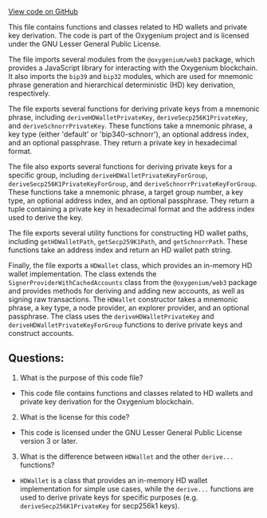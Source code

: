 [View code on GitHub](https://github.com/oxygenium-network/oxygenium-web3/packages/web3-wallet/src/hd-wallet.ts)

This file contains functions and classes related to HD wallets and private key derivation. The code is part of the Oxygenium project and is licensed under the GNU Lesser General Public License.

The file imports several modules from the `@oxygenium/web3` package, which provides a JavaScript library for interacting with the Oxygenium blockchain. It also imports the `bip39` and `bip32` modules, which are used for mnemonic phrase generation and hierarchical deterministic (HD) key derivation, respectively.

The file exports several functions for deriving private keys from a mnemonic phrase, including `deriveHDWalletPrivateKey`, `deriveSecp256K1PrivateKey`, and `deriveSchnorrPrivateKey`. These functions take a mnemonic phrase, a key type (either 'default' or 'bip340-schnorr'), an optional address index, and an optional passphrase. They return a private key in hexadecimal format.

The file also exports several functions for deriving private keys for a specific group, including `deriveHDWalletPrivateKeyForGroup`, `deriveSecp256K1PrivateKeyForGroup`, and `deriveSchnorrPrivateKeyForGroup`. These functions take a mnemonic phrase, a target group number, a key type, an optional address index, and an optional passphrase. They return a tuple containing a private key in hexadecimal format and the address index used to derive the key.

The file exports several utility functions for constructing HD wallet paths, including `getHDWalletPath`, `getSecp259K1Path`, and `getSchnorrPath`. These functions take an address index and return an HD wallet path string.

Finally, the file exports a `HDWallet` class, which provides an in-memory HD wallet implementation. The class extends the `SignerProviderWithCachedAccounts` class from the `@oxygenium/web3` package and provides methods for deriving and adding new accounts, as well as signing raw transactions. The `HDWallet` constructor takes a mnemonic phrase, a key type, a node provider, an explorer provider, and an optional passphrase. The class uses the `deriveHDWalletPrivateKey` and `deriveHDWalletPrivateKeyForGroup` functions to derive private keys and construct accounts.
## Questions: 
 1. What is the purpose of this code file?
- This code file contains functions and classes related to HD wallets and private key derivation for the Oxygenium blockchain.

2. What is the license for this code?
- This code is licensed under the GNU Lesser General Public License version 3 or later.

3. What is the difference between `HDWallet` and the other `derive...` functions?
- `HDWallet` is a class that provides an in-memory HD wallet implementation for simple use cases, while the `derive...` functions are used to derive private keys for specific purposes (e.g. `deriveSecp256K1PrivateKey` for secp256k1 keys).